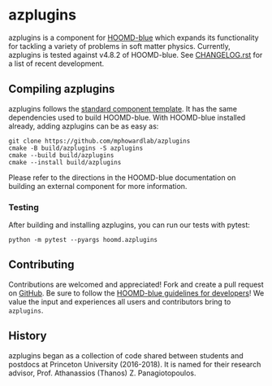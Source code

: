 # azplugins

azplugins is a component for [HOOMD-blue][1] which expands its functionality for
tackling a variety of problems in soft matter physics. Currently, azplugins is
tested against v4.8.2 of HOOMD-blue. See [CHANGELOG.rst](CHANGELOG.rst) for a
list of recent development.

## Compiling azplugins

azplugins follows the [standard component template][2]. It has the same
dependencies used to build HOOMD-blue. With HOOMD-blue installed already, adding
azplugins can be as easy as:

```
git clone https://github.com/mphowardlab/azplugins
cmake -B build/azplugins -S azplugins
cmake --build build/azplugins
cmake --install build/azplugins
```

Please refer to the directions in the HOOMD-blue documentation on building an
external component for more information.

### Testing

After building and installing azplugins, you can run our tests with pytest:

```
python -m pytest --pyargs hoomd.azplugins
```

## Contributing

Contributions are welcomed and appreciated! Fork and create a pull request on
[GitHub][3]. Be sure to follow the [HOOMD-blue guidelines for developers][4]! We
value the input and experiences all users and contributors bring to `azplugins`.

## History

azplugins began as a collection of code shared between students and postdocs at
Princeton University (2016-2018). It is named for their research advisor, Prof.
Athanassios (Thanos) Z. Panagiotopoulos.

[1]: http://glotzerlab.engin.umich.edu/hoomd-blue
[2]: https://hoomd-blue.readthedocs.io/en/latest/components.html
[3]: https://github.com/mphowardlab/azplugins
[4]: https://hoomd-blue.readthedocs.io/en/latest/developers.html
